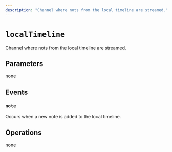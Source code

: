 ```yaml
---
description: "Channel where nots from the local timeline are streamed."
---
```


# `localTimeline`
Channel where nots from the local timeline are streamed.

## Parameters
none

## Events
### `note`
<MkSchemaViewer :schema="{
	$ref: 'ocean://Note'
}"/>

Occurs when a new note is added to the local timeline.

## Operations
none
